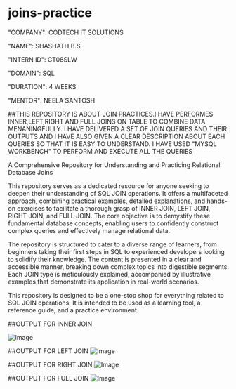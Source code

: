 # joins-practice

"COMPANY": CODTECH IT SOLUTIONS

"NAME": SHASHATH.B.S

"INTERN ID": CT08SLW 

"DOMAIN": SQL

"DURATION": 4 WEEKS

"MENTOR": NEELA SANTOSH

##THIS REPOSITORY IS ABOUT JOIN PRACTICES.I HAVE PERFORMES INNER,LEFT,RIGHT AND FULL JOINS ON TABLE TO COMBINE DATA MENANINGFULLY.
I HAVE DELIVERED A SET OF JOIN QUERIES AND THEIR OUTPUTS AND I HAVE ALSO GIVEN A CLEAR DESCRIPTION ABOUT EACH QUERIES SO THAT IT IS 
EASY TO UNDERSTAND. I HAVE USED "MYSQL WORKBENCH" TO PERFORM AND EXECUTE ALL THE QUERIES 

 A Comprehensive Repository for Understanding and Practicing Relational Database Joins

This repository serves as a dedicated resource for anyone seeking to deepen their understanding of SQL JOIN operations. It offers a multifaceted approach, combining practical examples, detailed explanations, and hands-on exercises to facilitate a thorough grasp of INNER JOIN, LEFT JOIN, RIGHT JOIN, and FULL JOIN. The core objective is to demystify these fundamental database concepts, enabling users to confidently construct complex queries and effectively manage relational data.

The repository is structured to cater to a diverse range of learners, from beginners taking their first steps in SQL to experienced developers looking to solidify their knowledge. The content is presented in a clear and accessible manner, breaking down complex topics into digestible segments. Each JOIN type is meticulously explained, accompanied by illustrative examples that demonstrate its application in real-world scenarios.

This repository is designed to be a one-stop shop for everything related to SQL JOIN operations. It is intended to be used as a learning tool, a reference guide, and a practice environment.

##OUTPUT FOR INNER JOIN

![Image](https://github.com/user-attachments/assets/f8b1c4c7-1ca8-47cd-b64c-6142644f3c39)

##OUTPUT FOR LEFT JOIN
![Image](https://github.com/user-attachments/assets/ba59ac38-eda0-44f0-b381-48894dd5d540)

##OUTPUT FOR RIGHT JOIN
![Image](https://github.com/user-attachments/assets/ddf4548f-58a6-4f61-99dd-8c18f153e403)

##OUTPUT FOR FULL JOIN
![Image](https://github.com/user-attachments/assets/0a4abfb0-4cbc-4d02-a9da-3e79649f8de8)
